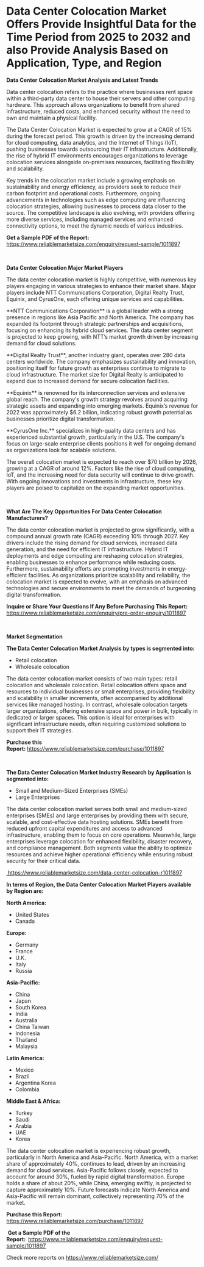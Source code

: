 <p><h1>Data Center Colocation Market Offers Provide Insightful Data for the Time Period from 2025 to 2032 and also Provide Analysis Based on Application, Type, and Region</h1></p><p><strong>Data Center Colocation Market Analysis and Latest Trends</strong></p>
<p><p>Data center colocation refers to the practice where businesses rent space within a third-party data center to house their servers and other computing hardware. This approach allows organizations to benefit from shared infrastructure, reduced costs, and enhanced security without the need to own and maintain a physical facility. </p><p>The Data Center Colocation Market is expected to grow at a CAGR of 15% during the forecast period. This growth is driven by the increasing demand for cloud computing, data analytics, and the Internet of Things (IoT), pushing businesses towards outsourcing their IT infrastructure. Additionally, the rise of hybrid IT environments encourages organizations to leverage colocation services alongside on-premises resources, facilitating flexibility and scalability.</p><p>Key trends in the colocation market include a growing emphasis on sustainability and energy efficiency, as providers seek to reduce their carbon footprint and operational costs. Furthermore, ongoing advancements in technologies such as edge computing are influencing colocation strategies, allowing businesses to process data closer to the source. The competitive landscape is also evolving, with providers offering more diverse services, including managed services and enhanced connectivity options, to meet the dynamic needs of various industries.</p></p>
<p><strong>Get a Sample PDF of the Report:&nbsp;</strong> <a href="https://www.reliablemarketsize.com/enquiry/request-sample/1011897?utm_campaign=3131&utm_medium=2&utm_source=Github&utm_content=ia&utm_term=10032025&utm_id=data-center-colocation">https://www.reliablemarketsize.com/enquiry/request-sample/1011897</a></p>
<p>&nbsp;</p>
<p><strong>Data Center Colocation Major Market Players</strong></p>
<p><p>The data center colocation market is highly competitive, with numerous key players engaging in various strategies to enhance their market share. Major players include NTT Communications Corporation, Digital Realty Trust, Equinix, and CyrusOne, each offering unique services and capabilities.</p><p>**NTT Communications Corporation** is a global leader with a strong presence in regions like Asia Pacific and North America. The company has expanded its footprint through strategic partnerships and acquisitions, focusing on enhancing its hybrid cloud services. The data center segment is projected to keep growing, with NTT’s market growth driven by increasing demand for cloud solutions.</p><p>**Digital Realty Trust**, another industry giant, operates over 280 data centers worldwide. The company emphasizes sustainability and innovation, positioning itself for future growth as enterprises continue to migrate to cloud infrastructure. The market size for Digital Realty is anticipated to expand due to increased demand for secure colocation facilities.</p><p>**Equinix** is renowned for its interconnection services and extensive global reach. The company's growth strategy revolves around acquiring strategic assets and expanding into emerging markets. Equinix’s revenue for 2022 was approximately $6.2 billion, indicating robust growth potential as businesses prioritize digital transformation.</p><p>**CyrusOne Inc.** specializes in high-quality data centers and has experienced substantial growth, particularly in the U.S. The company's focus on large-scale enterprise clients positions it well for ongoing demand as organizations look for scalable solutions.</p><p>The overall colocation market is expected to reach over $70 billion by 2026, growing at a CAGR of around 12%. Factors like the rise of cloud computing, IoT, and the increasing need for data security will continue to drive growth. With ongoing innovations and investments in infrastructure, these key players are poised to capitalize on the expanding market opportunities.</p></p>
<p>&nbsp;</p>
<p><strong>What Are The Key Opportunities For Data Center Colocation Manufacturers?</strong></p>
<p><p>The data center colocation market is projected to grow significantly, with a compound annual growth rate (CAGR) exceeding 10% through 2027. Key drivers include the rising demand for cloud services, increased data generation, and the need for efficient IT infrastructure. Hybrid IT deployments and edge computing are reshaping colocation strategies, enabling businesses to enhance performance while reducing costs. Furthermore, sustainability efforts are prompting investments in energy-efficient facilities. As organizations prioritize scalability and reliability, the colocation market is expected to evolve, with an emphasis on advanced technologies and secure environments to meet the demands of burgeoning digital transformation.</p></p>
<p><strong>Inquire or Share Your Questions If Any Before Purchasing This Report:</strong> <a href="https://www.reliablemarketsize.com/enquiry/pre-order-enquiry/1011897?utm_campaign=3131&utm_medium=2&utm_source=Github&utm_content=ia&utm_term=10032025&utm_id=data-center-colocation">https://www.reliablemarketsize.com/enquiry/pre-order-enquiry/1011897</a></p>
<p>&nbsp;</p>
<p><strong>Market Segmentation</strong></p>
<p><strong>The Data Center Colocation Market Analysis by types is segmented into:</strong></p>
<p><ul><li>Retail colocation</li><li>Wholesale colocation</li></ul></p>
<p><p>The data center colocation market consists of two main types: retail colocation and wholesale colocation. Retail colocation offers space and resources to individual businesses or small enterprises, providing flexibility and scalability in smaller increments, often accompanied by additional services like managed hosting. In contrast, wholesale colocation targets larger organizations, offering extensive space and power in bulk, typically in dedicated or larger spaces. This option is ideal for enterprises with significant infrastructure needs, often requiring customized solutions to support their IT strategies.</p></p>
<p><strong>Purchase this Report:&nbsp;</strong><a href="https://www.reliablemarketsize.com/purchase/1011897?utm_campaign=3131&utm_medium=2&utm_source=Github&utm_content=ia&utm_term=10032025&utm_id=data-center-colocation">https://www.reliablemarketsize.com/purchase/1011897</a></p>
<p>&nbsp;</p>
<p><strong>The Data Center Colocation Market Industry Research by Application is segmented into:</strong></p>
<p><ul><li>Small and Medium-Sized Enterprises (SMEs)</li><li>Large Enterprises</li></ul></p>
<p><p>The data center colocation market serves both small and medium-sized enterprises (SMEs) and large enterprises by providing them with secure, scalable, and cost-effective data hosting solutions. SMEs benefit from reduced upfront capital expenditures and access to advanced infrastructure, enabling them to focus on core operations. Meanwhile, large enterprises leverage colocation for enhanced flexibility, disaster recovery, and compliance management. Both segments value the ability to optimize resources and achieve higher operational efficiency while ensuring robust security for their critical data.</p></p>
<p><a href="https://www.reliablemarketsize.com/data-center-colocation-r1011897?utm_campaign=3131&utm_medium=2&utm_source=Github&utm_content=ia&utm_term=10032025&utm_id=data-center-colocation">&nbsp;https://www.reliablemarketsize.com/data-center-colocation-r1011897</a></p>
<p><strong>In terms of Region, the Data Center Colocation Market Players available by Region are:</strong></p>
<p>
    <p> <strong> North America: </strong>
        <ul>
            <li>United States</li>
            <li>Canada</li>
        </ul>
        </p> 
    <p> <strong> Europe: </strong>
        <ul>
            <li>Germany</li>
            <li>France</li>
            <li>U.K.</li>
            <li>Italy</li>
            <li>Russia</li>
        </ul>
        </p> 
    <p> <strong> Asia-Pacific: </strong>
        <ul>
            <li>China</li>
            <li>Japan</li>
            <li>South Korea</li>
            <li>India</li>
            <li>Australia</li>
            <li>China Taiwan</li>
            <li>Indonesia</li>
            <li>Thailand</li>
            <li>Malaysia</li>
        </ul>
        </p> 
    <p> <strong> Latin America: </strong>
        <ul>
            <li>Mexico</li>
            <li>Brazil</li>
            <li>Argentina Korea</li>
            <li>Colombia</li>
        </ul>
        </p> 
    <p> <strong> Middle East & Africa: </strong>
        <ul>
            <li>Turkey</li>
            <li>Saudi</li>
            <li>Arabia</li>
            <li>UAE</li>
            <li>Korea</li>
        </ul>
    </p>
    </p>
<p><p>The data center colocation market is experiencing robust growth, particularly in North America and Asia-Pacific. North America, with a market share of approximately 40%, continues to lead, driven by an increasing demand for cloud services. Asia-Pacific follows closely, expected to account for around 30%, fueled by rapid digital transformation. Europe holds a share of about 20%, while China, emerging swiftly, is projected to capture approximately 10%. Future forecasts indicate North America and Asia-Pacific will remain dominant, collectively representing 70% of the market.</p></p>
<p><strong>Purchase this Report: </strong><a href="https://www.reliablemarketsize.com/purchase/1011897?utm_campaign=3131&utm_medium=2&utm_source=Github&utm_content=ia&utm_term=10032025&utm_id=data-center-colocation">https://www.reliablemarketsize.com/purchase/1011897</a></p>
<p>&nbsp;<strong>Get a Sample PDF of the Report:&nbsp;&nbsp;</strong><a href="https://www.reliablemarketsize.com/enquiry/request-sample/1011897?utm_campaign=3131&utm_medium=2&utm_source=Github&utm_content=ia&utm_term=10032025&utm_id=data-center-colocation">https://www.reliablemarketsize.com/enquiry/request-sample/1011897</a></p>
<p><strong></strong></p>
<p>Check more reports on <a href="https://www.reliablemarketsize.com/?utm_campaign=3131&utm_medium=2&utm_source=Github&utm_content=ia&utm_term=10032025&utm_id=data-center-colocation">https://www.reliablemarketsize.com/</a></p>
